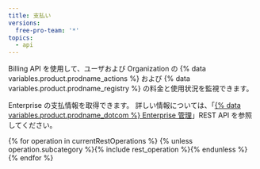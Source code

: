 ```yaml
---
title: 支払い
versions:
  free-pro-team: '*'
topics:
  - api
---
```


Billing API を使用して、ユーザおよび Organization の {% data variables.product.prodname_actions %} および {% data variables.product.prodname_registry %} の料金と使用状況を監視できます。

Enterprise の支払情報を取得できます。 詳しい情報については、「[{% data variables.product.prodname_dotcom %} Enterprise 管理](/rest/reference/enterprise-admin#billing)」REST API を参照してください。

{% for operation in currentRestOperations %}
  {% unless operation.subcategory %}{% include rest_operation %}{% endunless %}
{% endfor %}
